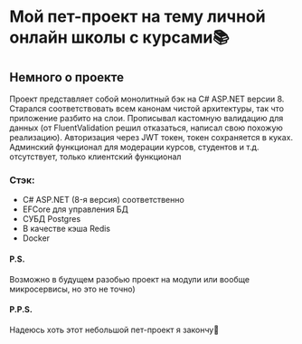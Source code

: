 # Мой пет-проект на тему личной онлайн школы с курсами📚

## Немного о проекте
Проект представляет собой монолитный бэк на C# ASP.NET версии 8.
Старался соответствовать всем канонам чистой архитектуры, так что приложение разбито на слои.
Прописывал кастомную валидацию для данных (от FluentValidation решил отказаться, написал свою похожую реализацию).
Авторизация через JWT токен, токен сохраняется в куках.
Админский функционал для модерации курсов, студентов и т.д. отсутствует, только клиентский функционал

### Стэк:
- C# ASP.NET (8-я версия) соответственно
- EFCore для управления БД
- СУБД Postgres
- В качестве кэша Redis
- Docker

#### P.S.
Возможно в будущем разобью проект на модули или вообще микросервисы,
но это не точно)

#### P.P.S.
Надеюсь хоть этот небольшой пет-проект я закончу🙂